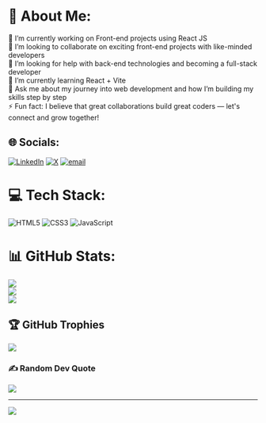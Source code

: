# 💫 About Me:
🔭 I’m currently working on Front-end projects using React JS
<br>
👯 I’m looking to collaborate on exciting front-end projects with like-minded developers
<br>
🤝 I’m looking for help with back-end technologies and becoming a full-stack developer
<br>
🌱 I’m currently learning React + Vite
<br>
💬 Ask me about my journey into web development and how I’m building my skills step by step
<br>
⚡ Fun fact: I believe that great collaborations build great coders — let's connect and grow together!
<br>


## 🌐 Socials:
[![LinkedIn](https://img.shields.io/badge/LinkedIn-%230077B5.svg?logo=linkedin&logoColor=white)](https://linkedin.com/in/niraj-singh-kushwaha-ba4b88297/) [![X](https://img.shields.io/badge/X-black.svg?logo=X&logoColor=white)](https://x.com/niraj_0624) [![email](https://img.shields.io/badge/Email-D14836?logo=gmail&logoColor=white)](mailto:niraj.kush.0624@gmail.com) 

# 💻 Tech Stack:
![HTML5](https://img.shields.io/badge/html5-%23E34F26.svg?style=for-the-badge&logo=html5&logoColor=white) ![CSS3](https://img.shields.io/badge/css3-%231572B6.svg?style=for-the-badge&logo=css3&logoColor=white) ![JavaScript](https://img.shields.io/badge/javascript-%23323330.svg?style=for-the-badge&logo=javascript&logoColor=%23F7DF1E)
# 📊 GitHub Stats:
![](https://github-readme-stats.vercel.app/api?username=niraj0624&theme=dark&hide_border=false&include_all_commits=false&count_private=false)<br/>
![](https://nirzak-streak-stats.vercel.app/?user=niraj0624&theme=dark&hide_border=false)<br/>
![](https://github-readme-stats.vercel.app/api/top-langs/?username=niraj0624&theme=dark&hide_border=false&include_all_commits=false&count_private=false&layout=compact)

## 🏆 GitHub Trophies
![](https://github-profile-trophy.vercel.app/?username=niraj0624&theme=radical&no-frame=false&no-bg=true&margin-w=4)

### ✍️ Random Dev Quote
![](https://quotes-github-readme.vercel.app/api?type=horizontal&theme=radical)

---
[![](https://visitcount.itsvg.in/api?id=niraj0624&icon=0&color=0)](https://visitcount.itsvg.in)



